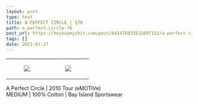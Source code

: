 ```yaml
---
layout: post
type: text
title: A PERFECT CIRCLE | $70
path: a-perfect-circle-70
post_url: https://heybuymyshit.com/post/641476933531697152/a-perfect-circle-70
tags: []
date: 2021-01-27
---
```




<table style="width:100%;"><tr><td style="vertical-align:top;">
      <figure class="tmblr-full" data-orig-height="2048" data-orig-width="1365" data-orig-src="https://concertshirts.netlify.app/shirts/0216/0216-01.jpg"><img src="https://64.media.tumblr.com/59102934df3688dfc4c61dc72b084ea2/ee173eba81ac0c60-37/s540x810/64245c8e72f1893af84f9b833ed3efbf9fd540e1.jpg" data-orig-height="2048" data-orig-width="1365" data-orig-src="https://concertshirts.netlify.app/shirts/0216/0216-01.jpg"/></figure></td>
    <td style="vertical-align:top;">
      <figure class="tmblr-full" data-orig-height="2048" data-orig-width="1365" data-orig-src="https://concertshirts.netlify.app/shirts/0216/0216-02.jpg"><img src="https://64.media.tumblr.com/7acd96dc7244f2e1bd9a554c0c46cac8/ee173eba81ac0c60-7c/s540x810/b37c3b522a91707e865a4550b39c231f735e3ed0.jpg" data-orig-height="2048" data-orig-width="1365" data-orig-src="https://concertshirts.netlify.app/shirts/0216/0216-02.jpg"/></figure></td>
  </tr></table><p>
  A Perfect Circle | 2010 Tour (eMOTIVe)<br/>MEDIUM | 100% Cotton | Bay Island Sportswear
</p>

